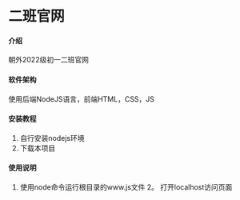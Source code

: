 # 二班官网

#### 介绍
朝外2022级初一二班官网

#### 软件架构
使用后端NodeJS语言，前端HTML，CSS，JS


#### 安装教程

1.  自行安装nodejs环境
2.  下载本项目

#### 使用说明

1.  使用node命令运行根目录的www.js文件
2。 打开localhost访问页面
